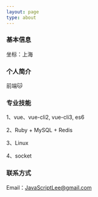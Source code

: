 ```yaml
---
layout: page
type: about
---
```


### 基本信息

  坐标：上海

### 个人简介

  前端🐱

### 专业技能

  1、vue、vue-cli2, vue-cli3, es6

  2、Ruby + MySQL + Redis

  3、Linux

  4、socket


### 联系方式

  Email：JavaScriptLee@gmail.com
